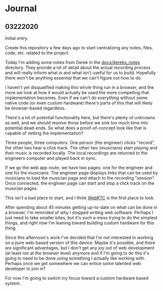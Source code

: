 # Journal

## 03222020

Initial entry.

Create this repository a few days ago to start centralizing any notes, files, code, etc. related to the project.  

Today I'm adding some notes from Derek in the [docs/dereks_notes](./docs/dereks/notes) directory.  They provide a lot of detail about the actual recording process and will really inform what is and what isn't useful for us to build.  Hopefully there won't be anything essential that we can't figure out how to do.

I haven't yet disqualified making this whole thing run in a browser, and the more we look at how it would actually be used the more compelling that implementation becomes.  Even if we can't do *everything* without some native code (or even custom hardware) there's parts of this that will likely be browser-based regardless.

There's a lot of potential functionality here, but there's plenty of unknowns as well, and we should resolve those before we sink too much time into potential dead-ends.  So what does a proof-of-concept look like that is capable of vetting the implementation?

Three people, three computers.  One person (the engineer) clicks "record", the other two hear a click track.  The other two (musicians) start playing and their music is recorded locally.  The local recordings are returned to the engineers computer and played back in sync.

If we go the web app route, we have two pages: one for the engineer and one for the musicians.  The engineer page displays links that can be used by musicians to load the musician page and attach to the recording "session".  Once connected, the engineer page can start and stop a click track on the musician pages.

This isn't a bad place to start, and I think [WebRTC](https://developer.mozilla.org/en-US/docs/Web/API/WebRTC_API) is the first place to look.

After spending about 45 minutes getting up-to-date on what can be done in a browser, I'm reminded of why I stopped writing web software.  Perhaps I just need to take smaller bites, but it's such a mess trying to do the simplest things, and right now I'm leaning toward building custom hardware for this thing.

Since this afternoon's work I've decided that I'm not interested in working on a pure web-based version of this device.  Maybe it's possible, and there are significant advantages, but I don't get any joy out of web development (at least not at the browser level) anymore and if I'm going to do this it's going to need to be done using something I actually like working with.  Perhaps once we get somewhere we can entice some talented web developer to join in?

For now I'm going to switch my focus toward a custom hardware based system.
